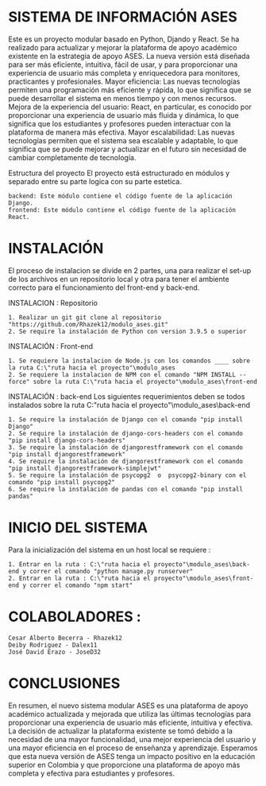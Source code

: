 # SISTEMA DE INFORMACIÓN ASES
Este es un proyecto modular basado en Python, Djando y React. Se ha realizado para actualizar y mejorar la plataforma de apoyo académico existente en la estrategia de apoyo ASES. La nueva versión está diseñada para ser más eficiente, intuitiva, fácil de usar, y para proporcionar una experiencia de usuario más completa y enriquecedora para monitores, practicantes y profesionales.
	Mayor eficiencia: Las nuevas tecnologías permiten una programación más eficiente y rápida, lo que significa que se puede desarrollar el sistema en menos tiempo y con menos recursos.
	Mejora de la experiencia del usuario: React, en particular, es conocido por proporcionar una experiencia de usuario más fluida y dinámica, lo que significa que los estudiantes y profesores pueden interactuar con la plataforma de manera más efectiva.
	Mayor escalabilidad: Las nuevas tecnologías permiten que el sistema sea escalable y adaptable, lo que significa que se puede mejorar y actualizar en el futuro sin necesidad de cambiar completamente de tecnología.


Estructura del proyecto
El proyecto está estructurado en módulos y separado entre su parte logica con su parte estetica.

	backend: Este módulo contiene el código fuente de la aplicación Django.
	frontend: Este módulo contiene el código fuente de la aplicación React.


# INSTALACIÓN
El proceso de instalacion se divide en 2 partes, una para realizar el set-up de los archivos en un repositorio local y otra para tener el ambiente correcto para el funcionamiento del front-end y back-end.

INSTALACION : Repositorio

	1. Realizar un git git clone al repositorio "https://github.com/Rhazek12/modulo_ases.git" 
	2. Se require la instalación de Python con version 3.9.5 o superior

INSTALACIÓN : Front-end

	1. Se requiere la instalacion de Node.js con los comandos ____ sobre la ruta C:\"ruta hacia el proyecto"\modulo_ases
	2. Se requiere la instalacion de NPM con el comando "NPM INSTALL --force" sobre la ruta C:\"ruta hacia el proyecto"\modulo_ases\front-end

INSTALACIÓN : back-end
Los siguientes requerimientos deben se todos instalados sobre la ruta C:\"ruta hacia el proyecto"\modulo_ases\back-end

	1. Se require la instalación de Django con el comando "pip install Django"
	2. Se require la instalación de django-cors-headers con el comando "pip install django-cors-headers"
	3. Se require la instalación de djangorestframework con el comando "pip install djangorestframework"
	4. Se require la instalación de djangorestframework con el comando "pip install djangorestframework-simplejwt"
	5. Se require la instalación de psycopg2  o  psycopg2-binary con el comando "pip install psycopg2"
	6. Se require la instalación de pandas con el comando "pip install pandas"


# INICIO DEL SISTEMA
Para la inicialización del sistema en un host local se requiere :

	1. Entrar en la ruta : C:\"ruta hacia el proyecto"\modulo_ases\back-end y correr el comando "python manage.py runserver"
	2. Entrar en la ruta : C:\"ruta hacia el proyecto"\modulo_ases\front-end y correr el comando "npm start"


# COLABOLADORES :

	Cesar Alberto Becerra - Rhazek12
	Deiby Rodriguez - Dalex11
	José David Erazo - JoseD32


# CONCLUSIONES
En resumen, el nuevo sistema modular ASES es una plataforma de apoyo académico actualizada y mejorada que utiliza las últimas tecnologías para proporcionar una experiencia de usuario más eficiente, intuitiva y efectiva. La decisión de actualizar la plataforma existente se tomó debido a la necesidad de una mayor funcionalidad, una mejor experiencia del usuario y una mayor eficiencia en el proceso de enseñanza y aprendizaje. Esperamos que esta nueva versión de ASES tenga un impacto positivo en la educación superior en Colombia y que proporcione una plataforma de apoyo más completa y efectiva para estudiantes y profesores.
